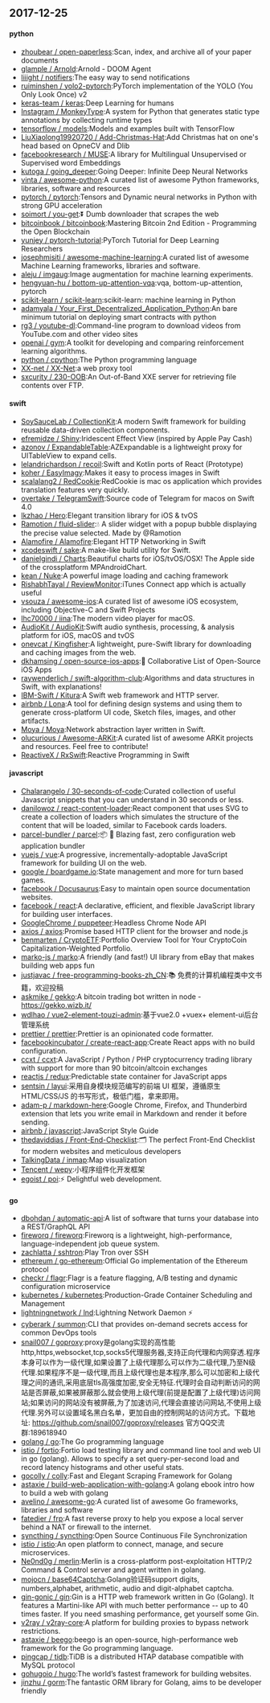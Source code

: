 ## 2017-12-25

#### python
* [zhoubear / open-paperless](https://github.com/zhoubear/open-paperless):Scan, index, and archive all of your paper documents
* [glample / Arnold](https://github.com/glample/Arnold):Arnold - DOOM Agent
* [liiight / notifiers](https://github.com/liiight/notifiers):The easy way to send notifications
* [ruiminshen / yolo2-pytorch](https://github.com/ruiminshen/yolo2-pytorch):PyTorch implementation of the YOLO (You Only Look Once) v2
* [keras-team / keras](https://github.com/keras-team/keras):Deep Learning for humans
* [Instagram / MonkeyType](https://github.com/Instagram/MonkeyType):A system for Python that generates static type annotations by collecting runtime types
* [tensorflow / models](https://github.com/tensorflow/models):Models and examples built with TensorFlow
* [LiuXiaolong19920720 / Add-Christmas-Hat](https://github.com/LiuXiaolong19920720/Add-Christmas-Hat):Add Christmas hat on one's head based on OpneCV and Dlib
* [facebookresearch / MUSE](https://github.com/facebookresearch/MUSE):A library for Multilingual Unsupervised or Supervised word Embeddings
* [kutoga / going_deeper](https://github.com/kutoga/going_deeper):Going Deeper: Infinite Deep Neural Networks
* [vinta / awesome-python](https://github.com/vinta/awesome-python):A curated list of awesome Python frameworks, libraries, software and resources
* [pytorch / pytorch](https://github.com/pytorch/pytorch):Tensors and Dynamic neural networks in Python with strong GPU acceleration
* [soimort / you-get](https://github.com/soimort/you-get):⏬ Dumb downloader that scrapes the web
* [bitcoinbook / bitcoinbook](https://github.com/bitcoinbook/bitcoinbook):Mastering Bitcoin 2nd Edition - Programming the Open Blockchain
* [yunjey / pytorch-tutorial](https://github.com/yunjey/pytorch-tutorial):PyTorch Tutorial for Deep Learning Researchers
* [josephmisiti / awesome-machine-learning](https://github.com/josephmisiti/awesome-machine-learning):A curated list of awesome Machine Learning frameworks, libraries and software.
* [aleju / imgaug](https://github.com/aleju/imgaug):Image augmentation for machine learning experiments.
* [hengyuan-hu / bottom-up-attention-vqa](https://github.com/hengyuan-hu/bottom-up-attention-vqa):vqa, bottom-up-attention, pytorch
* [scikit-learn / scikit-learn](https://github.com/scikit-learn/scikit-learn):scikit-learn: machine learning in Python
* [adamyala / Your_First_Decentralized_Application_Python](https://github.com/adamyala/Your_First_Decentralized_Application_Python):An bare minimum tutorial on deploying smart contracts with python
* [rg3 / youtube-dl](https://github.com/rg3/youtube-dl):Command-line program to download videos from YouTube.com and other video sites
* [openai / gym](https://github.com/openai/gym):A toolkit for developing and comparing reinforcement learning algorithms.
* [python / cpython](https://github.com/python/cpython):The Python programming language
* [XX-net / XX-Net](https://github.com/XX-net/XX-Net):a web proxy tool
* [sxcurity / 230-OOB](https://github.com/sxcurity/230-OOB):An Out-of-Band XXE server for retrieving file contents over FTP.

#### swift
* [SoySauceLab / CollectionKit](https://github.com/SoySauceLab/CollectionKit):A modern Swift framework for building reusable data-driven collection components.
* [efremidze / Shiny](https://github.com/efremidze/Shiny):Iridescent Effect View (inspired by Apple Pay Cash)
* [azonov / ExpandableTable](https://github.com/azonov/ExpandableTable):AZExpandable is a lightweight proxy for UITableView to expand cells.
* [lelandrichardson / recoil](https://github.com/lelandrichardson/recoil):Swift and Kotlin ports of React (Prototype)
* [koher / EasyImagy](https://github.com/koher/EasyImagy):Makes it easy to process images in Swift
* [scalalang2 / RedCookie](https://github.com/scalalang2/RedCookie):RedCookie is mac os application which provides translation features very quickly.
* [overtake / TelegramSwift](https://github.com/overtake/TelegramSwift):Source code of Telegram for macos on Swift 4.0
* [lkzhao / Hero](https://github.com/lkzhao/Hero):Elegant transition library for iOS & tvOS
* [Ramotion / fluid-slider](https://github.com/Ramotion/fluid-slider):💧 A slider widget with a popup bubble displaying the precise value selected. Made by @Ramotion
* [Alamofire / Alamofire](https://github.com/Alamofire/Alamofire):Elegant HTTP Networking in Swift
* [xcodeswift / sake](https://github.com/xcodeswift/sake):A make-like build utility for Swift.
* [danielgindi / Charts](https://github.com/danielgindi/Charts):Beautiful charts for iOS/tvOS/OSX! The Apple side of the crossplatform MPAndroidChart.
* [kean / Nuke](https://github.com/kean/Nuke):A powerful image loading and caching framework
* [RishabhTayal / ReviewMonitor](https://github.com/RishabhTayal/ReviewMonitor):iTunes Connect app which is actually useful
* [vsouza / awesome-ios](https://github.com/vsouza/awesome-ios):A curated list of awesome iOS ecosystem, including Objective-C and Swift Projects
* [lhc70000 / iina](https://github.com/lhc70000/iina):The modern video player for macOS.
* [AudioKit / AudioKit](https://github.com/AudioKit/AudioKit):Swift audio synthesis, processing, & analysis platform for iOS, macOS and tvOS
* [onevcat / Kingfisher](https://github.com/onevcat/Kingfisher):A lightweight, pure-Swift library for downloading and caching images from the web.
* [dkhamsing / open-source-ios-apps](https://github.com/dkhamsing/open-source-ios-apps):📱 Collaborative List of Open-Source iOS Apps
* [raywenderlich / swift-algorithm-club](https://github.com/raywenderlich/swift-algorithm-club):Algorithms and data structures in Swift, with explanations!
* [IBM-Swift / Kitura](https://github.com/IBM-Swift/Kitura):A Swift web framework and HTTP server.
* [airbnb / Lona](https://github.com/airbnb/Lona):A tool for defining design systems and using them to generate cross-platform UI code, Sketch files, images, and other artifacts.
* [Moya / Moya](https://github.com/Moya/Moya):Network abstraction layer written in Swift.
* [olucurious / Awesome-ARKit](https://github.com/olucurious/Awesome-ARKit):A curated list of awesome ARKit projects and resources. Feel free to contribute!
* [ReactiveX / RxSwift](https://github.com/ReactiveX/RxSwift):Reactive Programming in Swift

#### javascript
* [Chalarangelo / 30-seconds-of-code](https://github.com/Chalarangelo/30-seconds-of-code):Curated collection of useful Javascript snippets that you can understand in 30 seconds or less.
* [danilowoz / react-content-loader](https://github.com/danilowoz/react-content-loader):React component that uses SVG to create a collection of loaders which simulates the structure of the content that will be loaded, similar to Facebook cards loaders.
* [parcel-bundler / parcel](https://github.com/parcel-bundler/parcel):📦 🚀 Blazing fast, zero configuration web application bundler
* [vuejs / vue](https://github.com/vuejs/vue):A progressive, incrementally-adoptable JavaScript framework for building UI on the web.
* [google / boardgame.io](https://github.com/google/boardgame.io):State management and more for turn based games.
* [facebook / Docusaurus](https://github.com/facebook/Docusaurus):Easy to maintain open source documentation websites.
* [facebook / react](https://github.com/facebook/react):A declarative, efficient, and flexible JavaScript library for building user interfaces.
* [GoogleChrome / puppeteer](https://github.com/GoogleChrome/puppeteer):Headless Chrome Node API
* [axios / axios](https://github.com/axios/axios):Promise based HTTP client for the browser and node.js
* [benmarten / CryptoETF](https://github.com/benmarten/CryptoETF):Portfolio Overview Tool for Your CryptoCoin Capitalization-Weighted Portfolio.
* [marko-js / marko](https://github.com/marko-js/marko):A friendly (and fast!) UI library from eBay that makes building web apps fun
* [justjavac / free-programming-books-zh_CN](https://github.com/justjavac/free-programming-books-zh_CN):📚 免费的计算机编程类中文书籍，欢迎投稿
* [askmike / gekko](https://github.com/askmike/gekko):A bitcoin trading bot written in node - https://gekko.wizb.it/
* [wdlhao / vue2-element-touzi-admin](https://github.com/wdlhao/vue2-element-touzi-admin):基于vue2.0 +vuex+ element-ui后台管理系统
* [prettier / prettier](https://github.com/prettier/prettier):Prettier is an opinionated code formatter.
* [facebookincubator / create-react-app](https://github.com/facebookincubator/create-react-app):Create React apps with no build configuration.
* [ccxt / ccxt](https://github.com/ccxt/ccxt):A JavaScript / Python / PHP cryptocurrency trading library with support for more than 90 bitcoin/altcoin exchanges
* [reactjs / redux](https://github.com/reactjs/redux):Predictable state container for JavaScript apps
* [sentsin / layui](https://github.com/sentsin/layui):采用自身模块规范编写的前端 UI 框架，遵循原生 HTML/CSS/JS 的书写形式，极低门槛，拿来即用。
* [adam-p / markdown-here](https://github.com/adam-p/markdown-here):Google Chrome, Firefox, and Thunderbird extension that lets you write email in Markdown and render it before sending.
* [airbnb / javascript](https://github.com/airbnb/javascript):JavaScript Style Guide
* [thedaviddias / Front-End-Checklist](https://github.com/thedaviddias/Front-End-Checklist):🗂 The perfect Front-End Checklist for modern websites and meticulous developers
* [TalkingData / inmap](https://github.com/TalkingData/inmap):Map visualization
* [Tencent / wepy](https://github.com/Tencent/wepy):小程序组件化开发框架
* [egoist / poi](https://github.com/egoist/poi):⚡️ Delightful web development.

#### go
* [dbohdan / automatic-api](https://github.com/dbohdan/automatic-api):A list of software that turns your database into a REST/GraphQL API
* [fireworq / fireworq](https://github.com/fireworq/fireworq):Fireworq is a lightweight, high-performance, language-independent job queue system.
* [zachlatta / sshtron](https://github.com/zachlatta/sshtron):Play Tron over SSH
* [ethereum / go-ethereum](https://github.com/ethereum/go-ethereum):Official Go implementation of the Ethereum protocol
* [checkr / flagr](https://github.com/checkr/flagr):Flagr is a feature flagging, A/B testing and dynamic configuration microservice
* [kubernetes / kubernetes](https://github.com/kubernetes/kubernetes):Production-Grade Container Scheduling and Management
* [lightningnetwork / lnd](https://github.com/lightningnetwork/lnd):Lightning Network Daemon ⚡️
* [cyberark / summon](https://github.com/cyberark/summon):CLI that provides on-demand secrets access for common DevOps tools
* [snail007 / goproxy](https://github.com/snail007/goproxy):proxy是golang实现的高性能http,https,websocket,tcp,socks5代理服务器,支持正向代理和内网穿透.程序本身可以作为一级代理,如果设置了上级代理那么可以作为二级代理,乃至N级代理.如果程序不是一级代理,而且上级代理也是本程序,那么可以加密和上级代理之间的通讯,采用底层tls高强度加密,安全无特征.代理时会自动判断访问的网站是否屏蔽,如果被屏蔽那么就会使用上级代理(前提是配置了上级代理)访问网站;如果访问的网站没有被屏蔽,为了加速访问,代理会直接访问网站,不使用上级代理.另外可以设置域名黑白名单，更加自由的控制网站的访问方式。下载地址: https://github.com/snail007/goproxy/releases 官方QQ交流群:189618940
* [golang / go](https://github.com/golang/go):The Go programming language
* [istio / fortio](https://github.com/istio/fortio):Fortio load testing library and command line tool and web UI in go (golang). Allows to specify a set query-per-second load and record latency histograms and other useful stats.
* [gocolly / colly](https://github.com/gocolly/colly):Fast and Elegant Scraping Framework for Golang
* [astaxie / build-web-application-with-golang](https://github.com/astaxie/build-web-application-with-golang):A golang ebook intro how to build a web with golang
* [avelino / awesome-go](https://github.com/avelino/awesome-go):A curated list of awesome Go frameworks, libraries and software
* [fatedier / frp](https://github.com/fatedier/frp):A fast reverse proxy to help you expose a local server behind a NAT or firewall to the internet.
* [syncthing / syncthing](https://github.com/syncthing/syncthing):Open Source Continuous File Synchronization
* [istio / istio](https://github.com/istio/istio):An open platform to connect, manage, and secure microservices.
* [Ne0nd0g / merlin](https://github.com/Ne0nd0g/merlin):Merlin is a cross-platform post-exploitation HTTP/2 Command & Control server and agent written in golang.
* [mojocn / base64Captcha](https://github.com/mojocn/base64Captcha):Golang验证码support digits, numbers,alphabet, arithmetic, audio and digit-alphabet captcha.
* [gin-gonic / gin](https://github.com/gin-gonic/gin):Gin is a HTTP web framework written in Go (Golang). It features a Martini-like API with much better performance -- up to 40 times faster. If you need smashing performance, get yourself some Gin.
* [v2ray / v2ray-core](https://github.com/v2ray/v2ray-core):A platform for building proxies to bypass network restrictions.
* [astaxie / beego](https://github.com/astaxie/beego):beego is an open-source, high-performance web framework for the Go programming language.
* [pingcap / tidb](https://github.com/pingcap/tidb):TiDB is a distributed HTAP database compatible with MySQL protocol
* [gohugoio / hugo](https://github.com/gohugoio/hugo):The world’s fastest framework for building websites.
* [jinzhu / gorm](https://github.com/jinzhu/gorm):The fantastic ORM library for Golang, aims to be developer friendly
